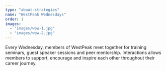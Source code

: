 ```yaml
---
type: "about-strategies"
name: "WestPeak Wednesdays"
order: 1
images:
  - "images/wpw-1.jpg"
  - "images/wpw-2.jpg"
---
```


Every Wednesday, members of WestPeak meet together for training seminars, guest speaker sessions and peer mentorship.
Interactions allows members to support, encourage and inspire each other throughout their career journey.
